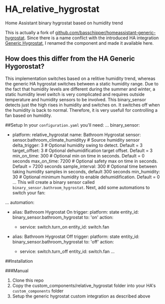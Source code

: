 # HA_relative_hygrostat
Home Assistant binary hygrostat based on humidity trend

This is actually a fork of [github.com/basschipper/homeassistant-generic-hygrostat](https://github.com/basschipper/homeassistant-generic-hygrostat). Since there is a name conflict with the introduced HA integration [Generic Hygrostat](https://www.home-assistant.io/integrations/generic_hygrostat/), I renamed the component and made it available here.

## How does this differ from the HA Generic Hygorostat?

This implementation switches based on a relitive humidity trend, whereas the generic HA hygrostat switches between a static humidity range. Due to the fact that humidity levels are different during the summer and winter, a static humidity level switch is very complicated and requires outside temperature and humidity sensors to be involved. This binary_sensor detects just the high rises in humidity and switches on. It switches off when the humidity is back to normal. Therefore, it is very usefull for controlling a fan based on humidity.

##Setup
In your `configuration.yaml` you'll need:
...
binary_sensor:
- platform: relative_hygrostat
  name: Bathroom Hygrostat
  sensor: sensor.bathroom_climate_humidityy # Source humidity sensor
  delta_trigger: 3 # Optional humidity swing to detect. Default = 3
  target_offset: 3 # Optional dehumidification target offset. Default = 3
  min_on_time: 300 # Optional min on time in seconds. Default = 0 seconds
  max_on_time: 7200 # Optional safety max on time in seconds. Default = 7200 seconds
  sample_interval: 300 # Optional time between taking humidity samples in seconds, default 300 seconds
  min_humidity: 30 # Optional minimum humidity to enable dehumidification. Default = 0
...
This will create a binary sensor called `binary_sensor.bathroom_hygrostat`. Next, add some automations to switch your fan:

...
automation:
- alias: Bathroom Hygrostat On
  trigger:
    platform: state
    entity_id: binary_sensor.bathroom_hygrostat
    to: 'on'
  action:
    - service: switch.turn_on
      entity_id: switch.fan

- alias: Bathroom Hygrostat Off
  trigger:
    platform: state
    entity_id: binary_sensor.bathroom_hygrostat
    to: 'off'
  action:
    - service: switch.turn_off
      entity_id: switch.fan
...

##Installation

###Manual

1. Clone this repo
1. Copy the custom_components/relative_hygrostat folder into your HA's `custom_components` folder
1. Setup the generic hygrostat custom integration as described above

